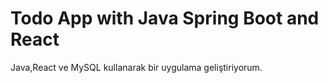 # Todo App with Java Spring Boot and React

Java,React ve MySQL kullanarak bir uygulama geliştiriyorum.
